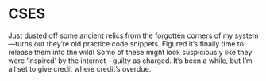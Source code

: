 # CSES

Just dusted off some ancient relics from the forgotten corners of my system—turns out they’re old practice code snippets. Figured it’s finally time to release them into the wild! Some of these might look suspiciously like they were ‘inspired’ by the internet—guilty as charged. It’s been a while, but I’m all set to give credit where credit’s overdue.
